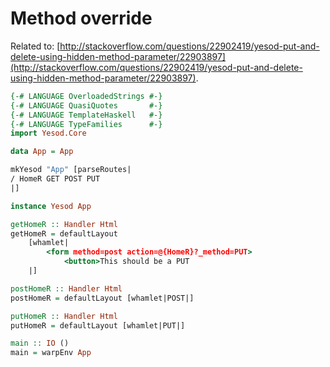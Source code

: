 # Method override

Related to: [http://stackoverflow.com/questions/22902419/yesod-put-and-delete-using-hidden-method-parameter/22903897](http://stackoverflow.com/questions/22902419/yesod-put-and-delete-using-hidden-method-parameter/22903897).

```haskell active web
{-# LANGUAGE OverloadedStrings #-}
{-# LANGUAGE QuasiQuotes       #-}
{-# LANGUAGE TemplateHaskell   #-}
{-# LANGUAGE TypeFamilies      #-}
import Yesod.Core

data App = App

mkYesod "App" [parseRoutes|
/ HomeR GET POST PUT
|]

instance Yesod App

getHomeR :: Handler Html
getHomeR = defaultLayout
    [whamlet|
        <form method=post action=@{HomeR}?_method=PUT>
            <button>This should be a PUT
    |]

postHomeR :: Handler Html
postHomeR = defaultLayout [whamlet|POST|]

putHomeR :: Handler Html
putHomeR = defaultLayout [whamlet|PUT|]

main :: IO ()
main = warpEnv App
```